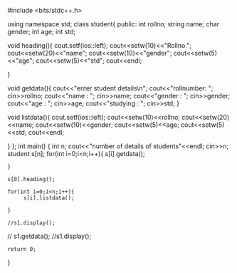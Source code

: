 #include <bits/stdc++.h>

using namespace std;
class student{
    public:
    int rollno;
    string name;
    char gender;
    int age;
    int std;

void heading(){
    cout.setf(ios::left);
    cout<<setw(10)<<"Rollno.";
    cout<<setw(20)<<"name";
    cout<<setw(10)<<"gender";
    cout<<setw(5)<<"age";
    cout<<setw(5)<<"std";
    cout<<endl;
    
}
    
void getdata(){
     cout<<"enter student details\n";
     cout<<"rollnumber: ";
     cin>>rollno;
     cout<<"name      : ";
     cin>>name;
     cout<<"gender    : ";
     cin>>gender;
     cout<<"age       : ";
     cin>>age;
     cout<<"studying  : ";
     cin>>std;
}

 void listdata(){
     cout.setf(ios::left);
    cout<<setw(10)<<rollno;
    cout<<setw(20)<<name;
    cout<<setw(10)<<gender;
    cout<<setw(5)<<age;
    cout<<setw(5)<<std;
    cout<<endl;
     
 }
};
int main()
{
    int n;
    cout<<"number of details of students"<<endl;
    cin>>n;
    student s[n];
    for(int i=0;i<n;i++){
         s[i].getdata();
         
    }
    
    s[0].heading();
    
    for(int i=0;i<n;i++){
         s[i].listdata();
         
    }
    
    //s1.display();
   // s1.getdata();
    //s1.display();

    return 0;
}
